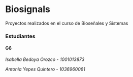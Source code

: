 # Biosignals
Proyectos realizados en el curso de Bioseñales y Sistemas

### Estudiantes

#### G6

*Isabella Bedoya Orozco - 1001013873*

*Antonia Yepes Quintero - 1036960061*
